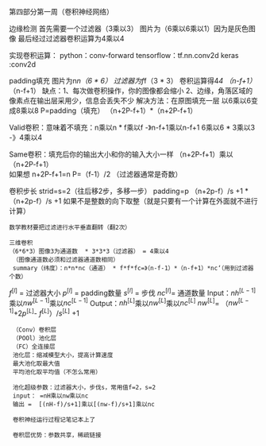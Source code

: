 第四部分第一周（卷积神经网络）

边缘检测
首先需要一个过滤器（3乘以3）
图片为（6乘以6乘以1）因为是灰色图像
最后经过过滤器卷积运算为4乘以4

实现卷积运算：
    python：conv-forward
    tensorflow：tf.nn.conv2d
    keras :conv2d

padding填充
图片为n*n（6 * 6）
过滤器为f*f（3 * 3）
卷积运算得4*4
  （n-f+1）*（n-f+1）
  缺点：1、每次做卷积操作，你的图像都会缩小
       2、边缘，角落区域的像素点在输出层采用少，信息会丢失不少
  解决方法：在原图填充一层
        以6乘以6变成8乘以8
        P=padding（填充）    （n+2P-f+1）*（n+2P-f+1）

  Valid卷积：意味着不填充：n乘以n * f乘以f -》n-f+1乘以n-f+1
                        6乘以6 * 3乘以3 -》4乘以4

  Same卷积：填充后你的输出大小和你的输入大小一样
          （n+2P-f+1）乘以（n+2P-f+1）       
     如果想 n+2P-f+1=n
               P=（f-1）/2 （过滤器通常是奇数）

   卷积步长
    strid=s=2（往后移2步，多移一步）
    padding=p
    （n+2p-f）/s +1 *（n+2p-f）/s +1 
    如果不是整数的向下取整（就是只要有一个计算在外面就不进行计算）

    数学教材要把过滤进行水平垂直翻转（翻2次）

    三维卷积
    （6*6*3）图像3为通道数  * 3*3*3（过滤器） = 4乘以4
     （图像通道数必须和过滤器通道数相同）
     summary（纬度）：n*n*nc（通道） * f*f*fc=》（n-f-1）*（n-f+1）*nc‘（用到过滤器个数）

$f^{[l]}$ = 过滤器大小
$p^{[l]}$ = padding数量
$s^{[l]}$ = 步伐
$nc^{[l]}$= 通道数量
Input：$nh^{[L-1]}$乘以$nw^{[L-1]}$乘以$nc^{[L-1]}$
Output：$nh^{[L]}$乘以$nw^{[L]}$乘以$nc^{[L]}$
$nw^{[L]}$= （$nw^{[L-1]}$+$2p^{[L]}$-
$f^{[L]}$）/$s^{[L]}$   +1

     （Conv）卷积层
     （POOl）池化层
     （FC）全连接层
     池化层：缩减模型大小，提高计算速度
     最大池化取最大值
     平均池化取平均值（不怎么常用）

     池化超级参数：过滤器大小，步伐s，常用值f=2，s=2
     input： =nH乘以nw乘以nc
     输出 =  [(nH-f)/s+1]乘以[(nw-f)/s+1]乘以nc

     卷积神经运行过程记笔记本上了

     卷积层优势：参数共享，稀疏链接






